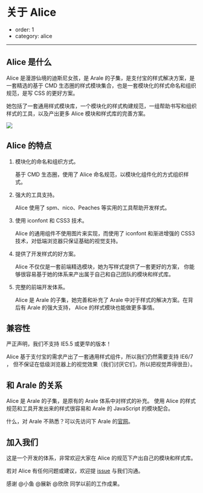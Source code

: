 # 关于 Alice

- order: 1
- category: alice

---

## Alice 是什么

Alice 是漫游仙境的迪斯尼女孩，是 Arale 的子集，是支付宝的样式解决方案，是一套精选的基于 CMD 生态圈的样式模块集合，也是一套模块化的样式命名和组织规范，是写 CSS 的更好方案。

她包括了一套通用样式模块库，一个模块化的样式构建规范，一组帮助书写和组织样式的工具，以及产出更多 Alice 模块和样式库的完善方案。

![](../static/css-icon.png)

## Alice 的特点

1. 模块化的命名和组织方式。

    基于 CMD 生态圈，使用了 Alice 命名规范，以模块化组件化的方式组织样式。

2. 强大的工具支持。

    Alice 使用了 spm、nico、Peaches 等实用的工具帮助开发样式。

3. 使用 iconfont 和 CSS3 技术。

    Alice 的通用组件不使用图片来实现，而使用了 iconfont 和渐进增强的 CSS3 技术，对低端浏览器只保证基础的视觉支持。

4. 提供了开发样式的好方案。

    Alice 不仅仅是一套前端精选模块，她为写样式提供了一套更好的方案，
    你能够很容易基于她的体系来产出属于自己和自己团队的模块和样式库。

5. 完整的前端开发体系。

    Alice 是 Arale 的子集，她完善和补充了 Arale 中对于样式的解决方案。在背后有 Arale 的强大支持，
    Alice 的样式模块也能做更多事情。


## 兼容性

严正声明，我们不支持 IE5.5 或更早的版本！

Alice 基于支付宝的需求产出了一套通用样式组件，所以我们仍然需要支持 IE6/7 ，
但不保证在低级浏览器上的视觉效果（我们讨厌它们，所以把视觉弄得很丑）。


## 和 Arale 的关系

Alice 是 Arale 的子集，是原有的 Arale 体系中对样式的补充。
使用 Alice 的样式规范和工具开发出来的样式很容易和 Arale 的 JavaScript 的模块配合。

什么，对 Arale 不熟悉？可以先访问下 Arale 的[官网](http://aralejs.org/)。


## 加入我们

这是一个开发的体系，非常欢迎大家在 Alice 的规范下产出自己的模块和样式库。

若对 Alice 有任何问题或建议，欢迎提 [issue](https://github.com/aliceui/aliceui.github.com/issues/new) 与我们沟通。

感谢 @小鱼 @展新 @欣欣 同学以前的工作成果。
